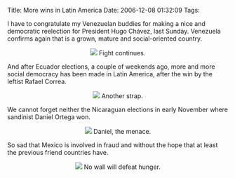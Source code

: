 Title: More wins in Latin America
Date: 2006-12-08 01:32:09
Tags: 

I have to congratulate my Venezuelan buddies for making a nice and democratic reelection for President Hugo Chávez, last Sunday. Venezuela confirms again that is a grown, mature and social-oriented country.


<p align="center"><img src="http://damog.net/files/misc/luchasigue.jpg"/>
Fight continues.

And after Ecuador elections, a couple of weekends ago, more and more social democracy has been made in Latin America, after the win by the leftist Rafael Correa.

</p>
<p align="center"><img src="http://damog.net/files/misc/correa.jpg"/>
Another strap.

We cannot forget neither the Nicaraguan elections in early November where sandinist Daniel Ortega won.

</p>
<p align="center"><img src="http://www.damog.net/files/misc/danieltravieso.jpg"/>
Daniel, the menace.

So sad that Mexico is involved in fraud and without the hope that at least the previous friend countries have.

</p>
<p align="center"><img src="http://www.damog.net/files/misc/murohambre.jpg"/>
No wall will defeat hunger.  </p>
